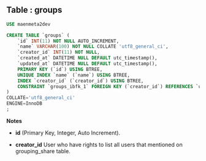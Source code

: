 Table : groups
--------------

```SQL
USE maenmeta2dev

CREATE TABLE `groups` (
	`id` INT(11) NOT NULL AUTO_INCREMENT,
	`name` VARCHAR(100) NOT NULL COLLATE 'utf8_general_ci',
	`creator_id` INT(11) NOT NULL,
	`created_at` DATETIME NULL DEFAULT utc_timestamp(),
	`updated_at` DATETIME NULL DEFAULT utc_timestamp(),
	PRIMARY KEY (`id`) USING BTREE,
	UNIQUE INDEX `name` (`name`) USING BTREE,
	INDEX `creator_id` (`creator_id`) USING BTREE,
	CONSTRAINT `groups_ibfk_1` FOREIGN KEY (`creator_id`) REFERENCES `users` (`id`) ON UPDATE RESTRICT ON DELETE RESTRICT
)
COLLATE='utf8_general_ci'
ENGINE=InnoDB
;
```
__Notes__

+ __id__ (Primary Key, Integer, Auto Increment).

+ __creator_id__ User who have rights to list all users that mentioned on grouping_share table.